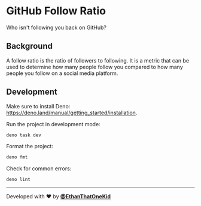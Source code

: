 # GitHub Follow Ratio

Who isn't following you back on GitHub?

## Background

A follow ratio is the ratio of followers to following. It is a metric that can
be used to determine how many people follow you compared to how many people you
follow on a social media platform.

## Development

Make sure to install Deno:
<https://deno.land/manual/getting_started/installation>.

Run the project in development mode:

```sh
deno task dev
```

Format the project:

```sh
deno fmt
```

Check for common errors:

```sh
deno lint
```

---

Developed with ❤️ by [**@EthanThatOneKid**](https://etok.codes/)
